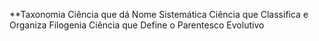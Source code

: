 **Taxonomia 
	Ciência que dá Nome
Sistemática
	Ciência que Classifica e Organiza
Filogenia
	Ciência que Define o Parentesco Evolutivo
